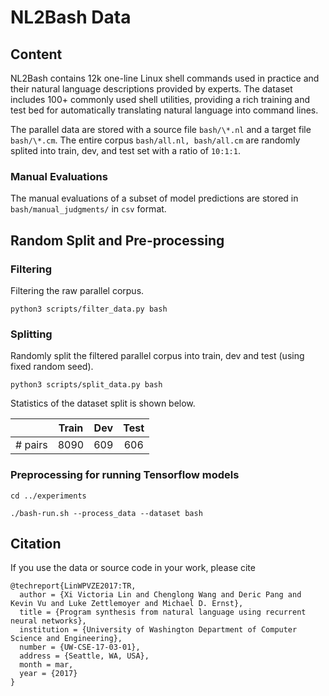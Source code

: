 # NL2Bash Data

## Content

NL2Bash contains 12k one-line Linux shell commands used in practice and their natural language descriptions provided by experts. The dataset includes 100+ commonly used shell utilities, providing a rich training and test bed for automatically translating natural language into command lines.

The parallel data are stored with a source file `bash/\*.nl` and a target file `bash/\*.cm`.
The entire corpus `bash/all.nl, bash/all.cm` are randomly splited into train, dev, and test set with a ratio of `10:1:1`.

### Manual Evaluations

The manual evaluations of a subset of model predictions are stored in `bash/manual_judgments/` in `csv` format.


## Random Split and Pre-processing

### Filtering
Filtering the raw parallel corpus.
```
python3 scripts/filter_data.py bash
```

### Splitting
Randomly split the filtered parallel corpus into train, dev and test (using fixed random seed).
```
python3 scripts/split_data.py bash
```
Statistics of the dataset split is shown below.

|| Train | Dev | Test |
| :---: | :---: | :---: | :---: |
|# pairs| 8090 | 609 | 606 |

### Preprocessing for running Tensorflow models
```
cd ../experiments

./bash-run.sh --process_data --dataset bash
```

## Citation

If you use the data or source code in your work, please cite
```
@techreport{LinWPVZE2017:TR, 
  author = {Xi Victoria Lin and Chenglong Wang and Deric Pang and Kevin Vu and Luke Zettlemoyer and Michael D. Ernst}, 
  title = {Program synthesis from natural language using recurrent neural networks}, 
  institution = {University of Washington Department of Computer Science and Engineering}, 
  number = {UW-CSE-17-03-01}, 
  address = {Seattle, WA, USA}, 
  month = mar, 
  year = {2017} 
}
```

